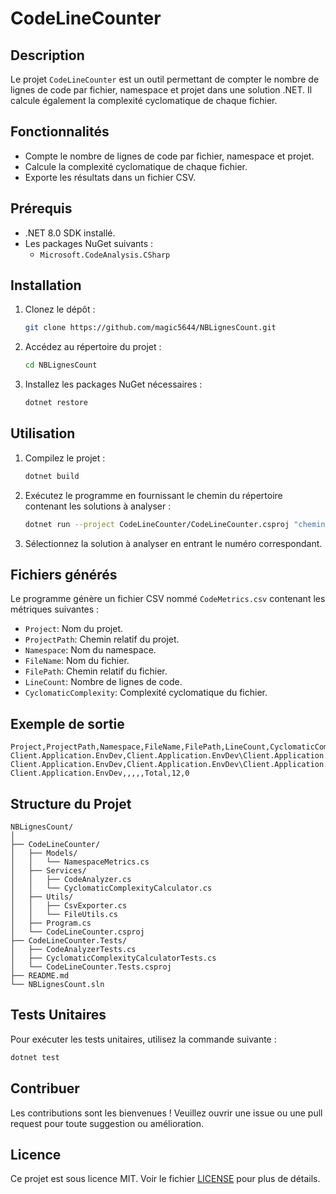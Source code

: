 
# CodeLineCounter

## Description

Le projet `CodeLineCounter` est un outil permettant de compter le nombre de lignes de code par fichier, namespace et projet dans une solution .NET. Il calcule également la complexité cyclomatique de chaque fichier.

## Fonctionnalités

- Compte le nombre de lignes de code par fichier, namespace et projet.
- Calcule la complexité cyclomatique de chaque fichier.
- Exporte les résultats dans un fichier CSV.

## Prérequis

- .NET 8.0 SDK installé.
- Les packages NuGet suivants :
  - `Microsoft.CodeAnalysis.CSharp`

## Installation

1. Clonez le dépôt :
    ```sh
    git clone https://github.com/magic5644/NBLignesCount.git
    ```
2. Accédez au répertoire du projet :
    ```sh
    cd NBLignesCount
    ```
3. Installez les packages NuGet nécessaires :
    ```sh
    dotnet restore
    ```

## Utilisation

1. Compilez le projet :
    ```sh
    dotnet build
    ```
2. Exécutez le programme en fournissant le chemin du répertoire contenant les solutions à analyser :
    ```sh
    dotnet run --project CodeLineCounter/CodeLineCounter.csproj "chemin/du/répertoire/avec/solutions"
    ```

3. Sélectionnez la solution à analyser en entrant le numéro correspondant.

## Fichiers générés

Le programme génère un fichier CSV nommé `CodeMetrics.csv` contenant les métriques suivantes :
- `Project`: Nom du projet.
- `ProjectPath`: Chemin relatif du projet.
- `Namespace`: Nom du namespace.
- `FileName`: Nom du fichier.
- `FilePath`: Chemin relatif du fichier.
- `LineCount`: Nombre de lignes de code.
- `CyclomaticComplexity`: Complexité cyclomatique du fichier.

## Exemple de sortie

```
Project,ProjectPath,Namespace,FileName,FilePath,LineCount,CyclomaticComplexity
Client.Application.EnvDev,Client.Application.EnvDev\Client.Application.EnvDev.csproj,Isagri.Compta.Client.EnvDev.Properties,Settings.Designer.cs,Client.Application.EnvDev\Properties\Settings.Designer.cs,12,3
Client.Application.EnvDev,Client.Application.EnvDev\Client.Application.EnvDev.csproj,Isagri.Compta.Client.EnvDev.Properties,Total,E:\_TFS\Isagri.CO\Main\Isaco\DotNet\Sources\Client.Application.EnvDev,12,0
Client.Application.EnvDev,,,,,Total,12,0
```

## Structure du Projet

```
NBLignesCount/
│
├── CodeLineCounter/
│   ├── Models/
│   │   └── NamespaceMetrics.cs
│   ├── Services/
│   │   ├── CodeAnalyzer.cs
│   │   └── CyclomaticComplexityCalculator.cs
│   ├── Utils/
│   │   ├── CsvExporter.cs
│   │   └── FileUtils.cs
│   ├── Program.cs
│   └── CodeLineCounter.csproj
├── CodeLineCounter.Tests/
│   ├── CodeAnalyzerTests.cs
│   ├── CyclomaticComplexityCalculatorTests.cs
│   └── CodeLineCounter.Tests.csproj
├── README.md
└── NBLignesCount.sln
```

## Tests Unitaires

Pour exécuter les tests unitaires, utilisez la commande suivante :

```sh
dotnet test
```

## Contribuer

Les contributions sont les bienvenues ! Veuillez ouvrir une issue ou une pull request pour toute suggestion ou amélioration.

## Licence

Ce projet est sous licence MIT. Voir le fichier [LICENSE](LICENSE) pour plus de détails.
